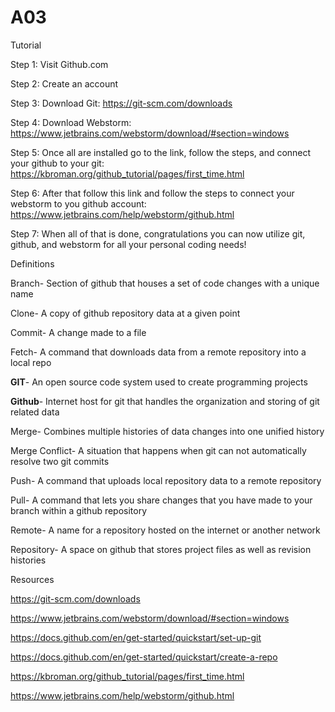 # A03

Tutorial

Step 1: Visit Github.com

Step 2: Create an account

Step 3: Download Git: https://git-scm.com/downloads

Step 4: Download Webstorm: https://www.jetbrains.com/webstorm/download/#section=windows

Step 5: Once all are installed go to the link, follow the steps, and connect your github to your git: https://kbroman.org/github_tutorial/pages/first_time.html

Step 6: After that follow this link and follow the steps to connect your webstorm to you github account: https://www.jetbrains.com/help/webstorm/github.html

Step 7: When all of that is done, congratulations you can now utilize git, github, and webstorm for all your personal coding needs!


Definitions

Branch- Section of github that houses a set of code changes with a unique name

Clone- A copy of github repository data at a given point

Commit- A change made to a file

Fetch- A command that downloads data from a remote repository into a local repo

**GIT**- An open source code system used to create programming projects

**Github**- Internet host for git that handles the organization and storing of git related data

Merge- Combines multiple histories of data changes into one unified history

Merge Conflict- A situation that happens when git can not automatically resolve two git commits

Push- A command that uploads local repository data to a remote repository

Pull- A command that lets you share changes that you have made to your branch within a github repository

Remote- A name for a repository hosted on the internet or another network

Repository- A space on github that stores project files as well as revision histories


Resources

https://git-scm.com/downloads

https://www.jetbrains.com/webstorm/download/#section=windows

https://docs.github.com/en/get-started/quickstart/set-up-git

https://docs.github.com/en/get-started/quickstart/create-a-repo

https://kbroman.org/github_tutorial/pages/first_time.html

https://www.jetbrains.com/help/webstorm/github.html
